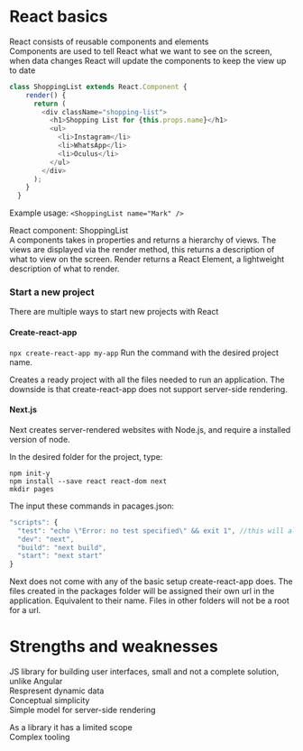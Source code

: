 
# React basics

React consists of reusable components and elements\
Components are used to tell React what we want to see on the screen, when data
changes React will update the components to keep the view up to date

```javascript
class ShoppingList extends React.Component {
    render() {
      return (
        <div className="shopping-list">
          <h1>Shopping List for {this.props.name}</h1>
          <ul>
            <li>Instagram</li>
            <li>WhatsApp</li>
            <li>Oculus</li>
          </ul>
        </div>
      );
    }
  }
```
  
Example usage: `<ShoppingList name="Mark" />`

React component: ShoppingList\
A components takes in properties and returns a hierarchy of views. 
The views are displayed via the render method, this returns a description of what to view on the screen. 
Render returns a React Element, a lightweight description of what to render.

### Start a new project
There are multiple ways to start new projects with React

#### Create-react-app
`npx create-react-app my-app`
Run the command with the desired project name.

Creates a ready project with all the files needed to run an application. The downside is that 
create-react-app does not support server-side rendering.

#### Next.js
Next creates server-rendered websites with Node.js, and require a installed version of node.

In the desired folder for the project, type:
```
npm init-y
npm install --save react react-dom next
mkdir pages
```

The input these commands in pacages.json:
```javascript
"scripts": {
  "test": "echo \"Error: no test specified\" && exit 1", //this will already be in the project
  "dev": "next",
  "build": "next build",
  "start": "next start"
}
```

Next does not come with any of the basic setup create-react-app does. 
The files created in the packages folder will be assigned their own url in the application.
Equivalent to their name. Files in other folders will not be a root for a url.

# Strengths and weaknesses
JS library for building user interfaces, small and not a complete solution, unlike Angular\
Respresent dynamic data\
Conceptual simplicity\
Simple model for server-side rendering

As a library it has a limited scope\
Complex tooling